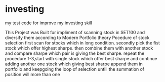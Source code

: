 # investing
my test code for improve my investing skill

This Project was Built for impliment of scanning stock in SET100 and diversify them according to Modern Portfolio theory
Pocedure of stock selection
first scan for stocks which in long condition.
secondly pick the fist stock which offer highest sharpe.
then combine them with another stock and compare sharpe which pair is giving the best sharpe.
repeat the procedure 1-3,start with single stock which offer best sharpe and continue adding another one stock which giving best sharpe
append them in portfolio and keepgoing the loop of selection untill the summation of position will more than one
